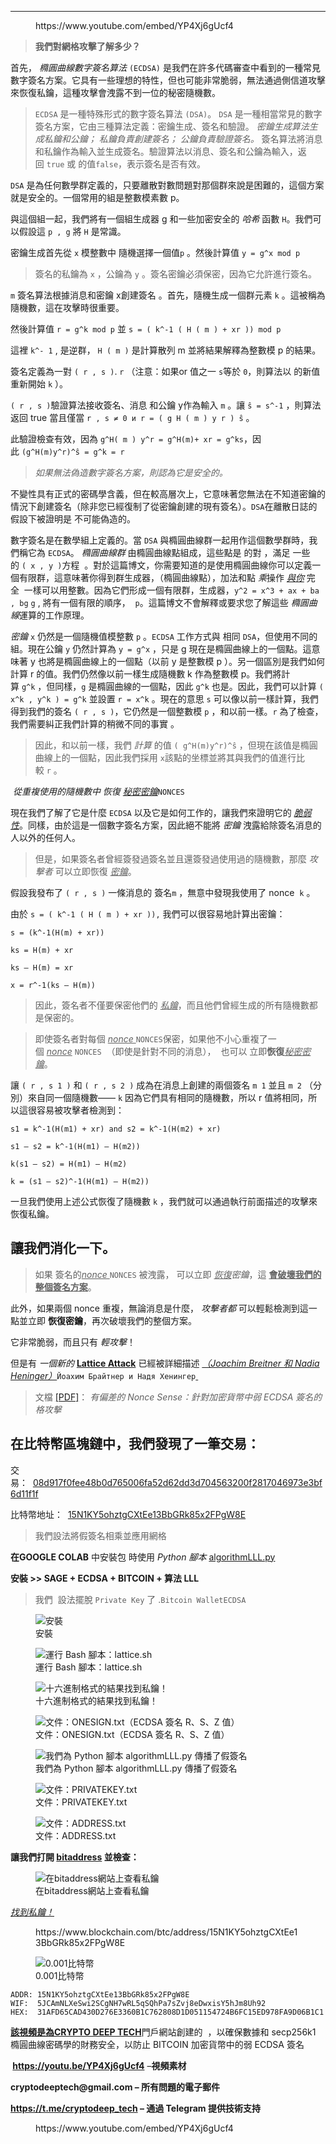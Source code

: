 <!-- wp:separator -->
<hr class="wp-block-separator has-alpha-channel-opacity"/>
<!-- /wp:separator -->

<!-- wp:embed {"url":"https://www.youtube.com/embed/YP4Xj6gUcf4","type":"rich","providerNameSlug":"","responsive":true,"align":"center","className":"wp-embed-aspect-4-3 wp-has-aspect-ratio"} -->
<figure class="wp-block-embed aligncenter is-type-rich wp-embed-aspect-4-3 wp-has-aspect-ratio"><div class="wp-block-embed__wrapper">
https://www.youtube.com/embed/YP4Xj6gUcf4
</div></figure>
<!-- /wp:embed -->

<!-- wp:quote -->
<blockquote class="wp-block-quote"><!-- wp:paragraph -->
<p><strong>我們對網格攻擊了解多少？</strong></p>
<!-- /wp:paragraph --></blockquote>
<!-- /wp:quote -->

<!-- wp:paragraph -->
<p>首先，&nbsp;<em>橢圓曲線數字簽名算法</em>&nbsp;<code>(ECDSA)</code>&nbsp;是我們在許多代碼審查中看到的一種常見數字簽名方案。它具有一些理想的特性，但也可能非常脆弱，無法通過側信道攻擊來恢復私鑰，這種攻擊會洩露不到一位的秘密隨機數。</p>
<!-- /wp:paragraph -->

<!-- wp:quote -->
<blockquote class="wp-block-quote"><!-- wp:paragraph -->
<p><code>ECDSA</code>&nbsp;是一種特殊形式的數字簽名算法&nbsp;<code>(DSA)</code>。&nbsp;<code>DSA</code>&nbsp;是一種相當常見的數字簽名方案，它由三種算法定義：密鑰生成、簽名和驗證。&nbsp;<em>密鑰生成算法生成私鑰和公鑰；</em>&nbsp;<em>私鑰負責創建簽名；</em>&nbsp;<em>公鑰負責驗證簽名。</em>&nbsp;簽名算法將消息和私鑰作為輸入並生成簽名。驗證算法以消息、簽名和公鑰為輸入，返回&nbsp;<code>true</code>&nbsp;或&nbsp;的值<code>false</code>，表示簽名是否有效。</p>
<!-- /wp:paragraph --></blockquote>
<!-- /wp:quote -->

<!-- wp:paragraph -->
<p><code>DSA</code>&nbsp;是為任何數學群定義的，只要離散對數問題對那個群來說是困難的，這個方案就是安全的。一個常用的組是整數模素數 p。</p>
<!-- /wp:paragraph -->

<!-- wp:paragraph -->
<p>與這個組一起，我們將有一個組生成器 g 和一些加密安全的&nbsp;<em>哈希</em>&nbsp;函數&nbsp;<code>H</code>。我們可以假設這&nbsp;<code>p , g</code>&nbsp;將&nbsp;<code>H</code>&nbsp;是常識。</p>
<!-- /wp:paragraph -->

<!-- wp:paragraph -->
<p>密鑰生成首先從&nbsp;<code>x</code>&nbsp;模整數中&nbsp;隨機選擇一個值<code>p</code>&nbsp;。然後計算值&nbsp;<code>y = g^x mod p</code></p>
<!-- /wp:paragraph -->

<!-- wp:quote -->
<blockquote class="wp-block-quote"><!-- wp:paragraph -->
<p>簽名的私鑰為&nbsp;<code>x</code>&nbsp;，公鑰為&nbsp;<code>y</code>&nbsp;。簽名密鑰必須保密，因為它允許進行簽名。</p>
<!-- /wp:paragraph --></blockquote>
<!-- /wp:quote -->

<!-- wp:paragraph -->
<p><code>m</code>&nbsp;簽名算法根據消息和密鑰 x創建簽名&nbsp;。首先，隨機生成一個群元素&nbsp;<code>k</code>&nbsp;。這被稱為隨機數，這在攻擊時很重要。</p>
<!-- /wp:paragraph -->

<!-- wp:paragraph -->
<p>然後計算值&nbsp;<code>r = g^k mod p</code>&nbsp;並&nbsp;<code>s = ( k^-1 ( H ( m ) + xr )) mod p</code></p>
<!-- /wp:paragraph -->

<!-- wp:paragraph -->
<p>這裡&nbsp;<code>k^- 1</code>&nbsp;, 是逆群，&nbsp;<code>H ( m )</code>&nbsp;是計算散列 m 並將結果解釋為整數模 p 的結果。</p>
<!-- /wp:paragraph -->

<!-- wp:paragraph -->
<p>簽名定義為一對&nbsp;<code>( r , s )</code>.&nbsp;<code>r</code>&nbsp;（注意：如果or&nbsp;值之一&nbsp;<code>s</code>等於&nbsp;<code>0</code>，則算法以 的新值重新開始&nbsp;<code>k</code>&nbsp;）。</p>
<!-- /wp:paragraph -->

<!-- wp:paragraph -->
<p><code>( r , s )</code>驗證算法接收簽名、消息&nbsp;和公鑰 y作為輸入&nbsp;<code>m</code>&nbsp;。讓&nbsp;<code>ŝ = s^-1</code>&nbsp;，則算法返回 true 當且僅當&nbsp;<code>r , s ≠ 0 и r = ( g H ( m ) y r ) ŝ</code>&nbsp;。</p>
<!-- /wp:paragraph -->

<!-- wp:paragraph -->
<p>此驗證檢查有效，因為&nbsp;<code>g^H( m ) y^r = g^H(m)+ xr = g^ks</code>，因此&nbsp;<code>(g^H(m)y^r)^ŝ = g^k = r</code></p>
<!-- /wp:paragraph -->

<!-- wp:quote -->
<blockquote class="wp-block-quote"><!-- wp:paragraph -->
<p><em>如果無法偽造數字簽名方案，則認為它是安全的。</em></p>
<!-- /wp:paragraph --></blockquote>
<!-- /wp:quote -->

<!-- wp:paragraph -->
<p>不變性具有正式的密碼學含義，但在較高層次上，它意味著您無法在不知道密鑰的情況下創建簽名（除非您已經復制了從密鑰創建的現有簽名）。<code>DSA</code>在離散日誌的假設下被證明是&nbsp;不可能偽造的。</p>
<!-- /wp:paragraph -->

<!-- wp:paragraph -->
<p>數字簽名是在數學組上定義的。當&nbsp;<code>DSA</code>&nbsp;與橢圓曲線群一起用作這個數學群時，我們稱它為&nbsp;<code>ECDSA</code>。&nbsp;<em>橢圓曲線群</em>&nbsp;由橢圓曲線點組成，這些點是 的對&nbsp;，滿足&nbsp;一些 的&nbsp;<code>( x , y )</code>方程&nbsp;&nbsp;。對於這篇博文，你需要知道的是使用橢圓曲線你可以定義一個有限群，這意味著你得到群生成器，（橢圓曲線點），加法和點&nbsp;<em>乘</em>操作&nbsp;<em><u>與</u></em><em><u>你</u></em>&nbsp;完全&nbsp;&nbsp;一樣可以用整數。因為它們形成一個有限群，生成器，<code>y^2 = x^3 + ax + b</code><code>a , b</code><code>g</code>&nbsp;<em></em><em><u></u></em><em><u></u></em><code>g</code>&nbsp;, 將有一個有限的順序，&nbsp;&nbsp;<code>p</code>。這篇博文不會解釋或要求您了解這些&nbsp;<em>橢圓曲線</em>運算的工作原理。</p>
<!-- /wp:paragraph -->

<!-- wp:paragraph -->
<p><em>密鑰</em>&nbsp;<code>x</code>&nbsp;仍然是一個隨機值模整數&nbsp;<code>p</code>&nbsp;。<code>ECDSA</code>&nbsp;工作方式與 相同&nbsp;<code>DSA</code>，但使用不同的組。現在公鑰&nbsp;<code>y</code>&nbsp;仍然計算為&nbsp;<code>y = g^x</code>&nbsp;，只是 g 現在是橢圓曲線上的一個點。這意味著 y 也將是橢圓曲線上的一個點（以前 y 是整數模 p ）。另一個區別是我們如何計算 r 的值。我們仍然像以前一樣生成隨機數 k 作為整數模 p。我們將計算&nbsp;<code>g^k</code>&nbsp;，但同樣，<code>g</code>&nbsp;是橢圓曲線的一個點，因此&nbsp;<code>g^k</code>&nbsp;也是。因此，我們可以計算&nbsp;<code>( x^k , y^k ) = g^k</code>&nbsp;並設置&nbsp;<code>r = x^k</code>&nbsp;。現在的意思&nbsp;<code>s</code>&nbsp;可以像以前一樣計算，我們得到我們的簽名&nbsp;<code>( r , s )</code>，它仍然是一個整數模&nbsp;<code>p</code>&nbsp;，和以前一樣。<code>r</code>&nbsp;為了檢查，我們需要糾正我們計算的稍微不同的事實&nbsp;。</p>
<!-- /wp:paragraph -->

<!-- wp:quote -->
<blockquote class="wp-block-quote"><!-- wp:paragraph -->
<p>因此，和以前一樣，我們&nbsp;<em>計算</em>&nbsp;的值&nbsp;<code>( g^H(m)y^r)^ŝ</code>&nbsp;，但現在該值是橢圓曲線上的一個點，因此我們採用&nbsp;<code>x</code>該點的坐標並將其與我們的值進行比較&nbsp;<code>r</code>&nbsp;。</p>
<!-- /wp:paragraph --></blockquote>
<!-- /wp:quote -->

<!-- wp:paragraph -->
<p><em>&nbsp;從重複使用的隨機數中&nbsp;恢復&nbsp;<u>秘密密鑰</u></em><code>NONCES</code></p>
<!-- /wp:paragraph -->

<!-- wp:paragraph -->
<p>現在我們了解了它是什麼&nbsp;<code>ECDSA</code>&nbsp;以及它是如何工作的，讓我們來證明它的&nbsp;<em><u>脆弱性</u></em>。同樣，由於這是一個數字簽名方案，因此絕不能將&nbsp;<em>密鑰</em>&nbsp;洩露給除簽名消息的人以外的任何人。</p>
<!-- /wp:paragraph -->

<!-- wp:quote -->
<blockquote class="wp-block-quote"><!-- wp:paragraph -->
<p>但是，如果簽名者曾經簽發過簽名並且還簽發過使用過的隨機數，那麼&nbsp;<em>攻擊者</em>&nbsp;可以立即恢復&nbsp;<em><u>密鑰</u></em>。</p>
<!-- /wp:paragraph --></blockquote>
<!-- /wp:quote -->

<!-- wp:paragraph -->
<p>假設我發布了&nbsp;<code>( r , s )</code>&nbsp;一條消息的&nbsp;簽名<code>m</code>&nbsp;，無意中發現我使用了 nonce&nbsp;&nbsp;<code>k</code>&nbsp;。</p>
<!-- /wp:paragraph -->

<!-- wp:paragraph -->
<p>由於&nbsp;<code>s = ( k^-1 ( H ( m ) + xr )),</code>&nbsp;我們可以很容易地計算出密鑰：</p>
<!-- /wp:paragraph -->

<!-- wp:paragraph -->
<p><code>s = (k^-1(H(m) + xr))</code></p>
<!-- /wp:paragraph -->

<!-- wp:paragraph -->
<p><code>ks = H(m) + xr</code></p>
<!-- /wp:paragraph -->

<!-- wp:paragraph -->
<p><code>ks – H(m) = xr</code></p>
<!-- /wp:paragraph -->

<!-- wp:paragraph -->
<p><code>x = r^-1(ks – H(m))</code></p>
<!-- /wp:paragraph -->

<!-- wp:quote -->
<blockquote class="wp-block-quote"><!-- wp:paragraph -->
<p>因此，簽名者不僅要保密他們的&nbsp;<em><u>私鑰</u></em>，而且他們曾經生成的所有隨機數都是保密的。</p>
<!-- /wp:paragraph --></blockquote>
<!-- /wp:quote -->

<!-- wp:quote -->
<blockquote class="wp-block-quote"><!-- wp:paragraph -->
<p>即使簽名者對每個&nbsp;<em><u>nonce&nbsp;</u></em><code>NONCES</code>保密，如果他不小心重複了一個&nbsp;<em><u>nonce</u></em>&nbsp;<code>NONCES</code>&nbsp;&nbsp;（即使是針對不同的消息），&nbsp;&nbsp;也可以&nbsp;立即<strong>恢復</strong><em><u>秘密密鑰</u></em>。<strong></strong></p>
<!-- /wp:paragraph --></blockquote>
<!-- /wp:quote -->

<!-- wp:paragraph -->
<p>讓&nbsp;<code>( r , s 1 )</code>&nbsp;和&nbsp;<code>( r , s 2 )</code>&nbsp;成為在消息上創建的兩個簽名&nbsp;<code>m 1</code>&nbsp;並且&nbsp;<code>m 2</code>&nbsp;（分別）來自同一個隨機數——&nbsp;<code>k</code>&nbsp;因為它們具有相同的隨機數，所以 r 值將相同，所以這很容易被攻擊者檢測到：</p>
<!-- /wp:paragraph -->

<!-- wp:paragraph -->
<p><code>s1 = k^-1(H(m1) + xr) and s2 = k^-1(H(m2) + xr)</code></p>
<!-- /wp:paragraph -->

<!-- wp:paragraph -->
<p><code>s1 – s2 = k^-1(H(m1) – H(m2))</code></p>
<!-- /wp:paragraph -->

<!-- wp:paragraph -->
<p><code>k(s1 – s2) = H(m1) – H(m2)</code></p>
<!-- /wp:paragraph -->

<!-- wp:paragraph -->
<p><code>k = (s1 – s2)^-1(H(m1) – H(m2))</code></p>
<!-- /wp:paragraph -->

<!-- wp:paragraph -->
<p>一旦我們使用上述公式恢復了隨機數&nbsp;<code>k</code>&nbsp;，我們就可以通過執行前面描述的攻擊來恢復私鑰。</p>
<!-- /wp:paragraph -->

<!-- wp:heading -->
<h2 class="wp-block-heading">讓我們消化一下。</h2>
<!-- /wp:heading -->

<!-- wp:quote -->
<blockquote class="wp-block-quote"><!-- wp:paragraph -->
<p>如果&nbsp;簽名的<em><u>nonce&nbsp;</u></em><code>NONCES</code>&nbsp;被洩露，&nbsp;可以立即&nbsp;<em><u>恢復</u></em><em>密鑰</em>，這&nbsp;<strong><u>會破壞我們的整個簽名方案</u></strong>。<em><u></u></em><strong><u></u></strong></p>
<!-- /wp:paragraph --></blockquote>
<!-- /wp:quote -->

<!-- wp:paragraph -->
<p>此外，如果兩個 nonce 重複，無論消息是什麼，&nbsp;<em>攻擊者都</em>&nbsp;可以輕鬆檢測到這一點並立即&nbsp;<strong>恢復密鑰</strong>，再次破壞我們的整個方案。</p>
<!-- /wp:paragraph -->

<!-- wp:paragraph -->
<p>它非常脆弱，而且只有&nbsp;<em>輕攻擊</em>！</p>
<!-- /wp:paragraph -->

<!-- wp:paragraph -->
<p>但是有&nbsp;<em>一個新的</em>&nbsp;<strong><a href="https://youtu.be/YP4Xj6gUcf4" target="_blank" rel="noreferrer noopener">Lattice&nbsp;</a></strong><a href="https://youtu.be/YP4Xj6gUcf4"><strong>Attack</strong></a>&nbsp;已經被詳細描述&nbsp;<a href="https://youtu.be/YP4Xj6gUcf4" target="_blank" rel="noreferrer noopener"><em>（Joachim Breitner 和 Nadia Heninger）</em></a><code>Йоахим Брайтнер и Надя Хенингер</code><a href="https://youtu.be/YP4Xj6gUcf4" target="_blank" rel="noreferrer noopener">&nbsp;<em></em></a></p>
<!-- /wp:paragraph -->

<!-- wp:quote -->
<blockquote class="wp-block-quote"><!-- wp:paragraph -->
<p>文檔&nbsp;<a href="https://eprint.iacr.org/2019/023.pdf" target="_blank" rel="noreferrer noopener">[PDF]</a>：&nbsp;<em>有偏差的 Nonce Sense：針對加密貨幣中弱 ECDSA 簽名的格攻擊</em></p>
<!-- /wp:paragraph --></blockquote>
<!-- /wp:quote -->

<!-- wp:heading -->
<h2 class="wp-block-heading">在比特幣區塊鏈中，我們發現了一筆交易：</h2>
<!-- /wp:heading -->

<!-- wp:paragraph -->
<p>交易：&nbsp;&nbsp;<a href="https://www.blockchain.com/btc/tx/08d917f0fee48b0d765006fa52d62dd3d704563200f2817046973e3bf6d11f1f" target="_blank" rel="noreferrer noopener">08d917f0fee48b0d765006fa52d62dd3d704563200f2817046973e3bf6d11f1f</a></p>
<!-- /wp:paragraph -->

<!-- wp:paragraph -->
<p>比特幣地址：&nbsp;&nbsp;<a href="https://www.blockchain.com/btc/address/15N1KY5ohztgCXtEe13BbGRk85x2FPgW8E" target="_blank" rel="noreferrer noopener">15N1KY5ohztgCXtEe13BbGRk85x2FPgW8E</a></p>
<!-- /wp:paragraph -->

<!-- wp:quote -->
<blockquote class="wp-block-quote"><!-- wp:paragraph -->
<p>我們設法將假簽名相乘並應用網格</p>
<!-- /wp:paragraph --></blockquote>
<!-- /wp:quote -->

<!-- wp:paragraph -->
<p><strong>在GOOGLE COLAB</strong>&nbsp;中安裝包&nbsp;時使用&nbsp;<em>Python 腳本</em>&nbsp;<a href="https://youtu.be/YP4Xj6gUcf4" target="_blank" rel="noreferrer noopener">algorithmLLL.py</a><strong></strong></p>
<!-- /wp:paragraph -->

<!-- wp:paragraph -->
<p><strong>安裝 &gt;&gt; SAGE + ECDSA + BITCOIN + 算法 LLL</strong></p>
<!-- /wp:paragraph -->

<!-- wp:quote -->
<blockquote class="wp-block-quote"><!-- wp:paragraph -->
<p>我們&nbsp;&nbsp;設法擺脫&nbsp;<code>Private Key</code>&nbsp;了&nbsp;.<code>Bitcoin Wallet</code><code>ECDSA</code></p>
<!-- /wp:paragraph --></blockquote>
<!-- /wp:quote -->

<!-- wp:image -->
<figure class="wp-block-image"><img src="https://habrastorage.org/r/w1560/getpro/habr/upload_files/777/37e/84b/77737e84bb453449fd6956a39c4eb195.png" alt="安裝" title="安裝"/><figcaption class="wp-element-caption">安裝</figcaption></figure>
<!-- /wp:image -->

<!-- wp:image -->
<figure class="wp-block-image"><img src="https://habrastorage.org/r/w1560/getpro/habr/upload_files/ae2/0b3/747/ae20b37475bfff1ce38f81cc206a93f3.png" alt="運行 Bash 腳本：lattice.sh" title="運行 Bash 腳本：lattice.sh"/><figcaption class="wp-element-caption">運行 Bash 腳本：lattice.sh</figcaption></figure>
<!-- /wp:image -->

<!-- wp:image -->
<figure class="wp-block-image"><img src="https://habrastorage.org/r/w1560/getpro/habr/upload_files/722/89e/9da/72289e9dab54d5aa568438a94a4c90a6.png" alt="十六進制格式的結果找到私鑰！" title="十六進制格式的結果找到私鑰！"/><figcaption class="wp-element-caption">十六進制格式的結果找到私鑰！</figcaption></figure>
<!-- /wp:image -->

<!-- wp:image -->
<figure class="wp-block-image"><img src="https://habrastorage.org/r/w1560/getpro/habr/upload_files/469/217/84b/46921784bb73f1218ded9e16bc0f8abd.png" alt="文件：ONESIGN.txt（ECDSA 簽名 R、S、Z 值）" title="文件：ONESIGN.txt（ECDSA 簽名 R、S、Z 值）"/><figcaption class="wp-element-caption">文件：ONESIGN.txt（ECDSA 簽名 R、S、Z 值）</figcaption></figure>
<!-- /wp:image -->

<!-- wp:image -->
<figure class="wp-block-image"><img src="https://habrastorage.org/r/w1560/getpro/habr/upload_files/8cb/e22/f9c/8cbe22f9cd364064a8e005ac8ea4e99e.png" alt="我們為 Python 腳本 algorithmLLL.py 傳播了假簽名" title="我們為 Python 腳本 algorithmLLL.py 傳播了假簽名"/><figcaption class="wp-element-caption">我們為 Python 腳本 algorithmLLL.py 傳播了假簽名</figcaption></figure>
<!-- /wp:image -->

<!-- wp:image -->
<figure class="wp-block-image"><img src="https://habrastorage.org/r/w1560/getpro/habr/upload_files/83f/750/d81/83f750d81ba83309039189495a10680a.png" alt="文件：PRIVATEKEY.txt" title="文件：PRIVATEKEY.txt"/><figcaption class="wp-element-caption">文件：PRIVATEKEY.txt</figcaption></figure>
<!-- /wp:image -->

<!-- wp:image -->
<figure class="wp-block-image"><img src="https://habrastorage.org/r/w1560/getpro/habr/upload_files/202/982/105/2029821051232d8a95744863eaa65049.png" alt="文件：ADDRESS.txt" title="文件：ADDRESS.txt"/><figcaption class="wp-element-caption">文件：ADDRESS.txt</figcaption></figure>
<!-- /wp:image -->

<!-- wp:paragraph -->
<p><strong>讓我們打開&nbsp;<a href="https://cryptodeep.ru/bitaddress.html" target="_blank" rel="noreferrer noopener">bitaddress</a>&nbsp;並檢查：</strong></p>
<!-- /wp:paragraph -->

<!-- wp:image -->
<figure class="wp-block-image"><img src="https://habrastorage.org/r/w1560/getpro/habr/upload_files/4ce/93f/dd1/4ce93fdd168a7acc734929d342c8949c.png" alt="在bitaddress網站上查看私鑰" title="在bitaddress網站上查看私鑰"/><figcaption class="wp-element-caption">在bitaddress網站上查看私鑰</figcaption></figure>
<!-- /wp:image -->

<!-- wp:paragraph -->
<p><em><u>找到私鑰！</u></em></p>
<!-- /wp:paragraph -->

<!-- wp:embed {"url":"https://www.blockchain.com/btc/address/15N1KY5ohztgCXtEe13BbGRk85x2FPgW8E"} -->
<figure class="wp-block-embed"><div class="wp-block-embed__wrapper">
https://www.blockchain.com/btc/address/15N1KY5ohztgCXtEe13BbGRk85x2FPgW8E
</div></figure>
<!-- /wp:embed -->

<!-- wp:image -->
<figure class="wp-block-image"><img src="https://habrastorage.org/r/w1560/getpro/habr/upload_files/00c/be7/072/00cbe70723846c402c4da47bcb6d47b3.png" alt="0.001比特幣" title="0.001比特幣"/><figcaption class="wp-element-caption">0.001比特幣</figcaption></figure>
<!-- /wp:image -->

<!-- wp:code -->
<pre class="wp-block-code"><code>ADDR: 15N1KY5ohztgCXtEe13BbGRk85x2FPgW8E
WIF:  5JCAmNLXeSwi2SCgNH7wRL5qSQhPa7sZvj8eDwxisY5hJm8Uh92
HEX:  31AFD65CAD430D276E3360B1C762808D1D051154724B6FC15ED978FA9D06B1C1 </code></pre>
<!-- /wp:code -->

<!-- wp:paragraph -->
<p><a href="https://cryptodeep.ru/lattice-attack" target="_blank" rel="noreferrer noopener"><strong>該視頻是為CRYPTO DEEP TECH</strong></a>門戶網站創建的&nbsp;&nbsp;，以確保數據和 secp256k1 橢圓曲線密碼學的財務安全，以防止 BITCOIN 加密貨幣中的弱 ECDSA 簽名</p>
<!-- /wp:paragraph -->

<!-- wp:paragraph -->
<p><strong>&nbsp;<a href="https://youtu.be/YP4Xj6gUcf4" target="_blank" rel="noreferrer noopener">https://youtu.be/YP4Xj6gUcf4</a></strong>&nbsp;–<strong>視頻素材</strong></p>
<!-- /wp:paragraph -->

<!-- wp:paragraph -->
<p><strong>cryptodeeptech@gmail.com – 所有問題的電子郵件</strong></p>
<!-- /wp:paragraph -->

<!-- wp:paragraph -->
<p><strong><a href="https://t.me/cryptodeep_tech" target="_blank" rel="noreferrer noopener">https://t.me/cryptodeep_tech</a>&nbsp;– 通過 Telegram 提供技術支持</strong></p>
<!-- /wp:paragraph -->

<!-- wp:embed {"url":"https://www.youtube.com/embed/YP4Xj6gUcf4","type":"rich","providerNameSlug":"","responsive":true,"align":"center","className":"wp-embed-aspect-4-3 wp-has-aspect-ratio"} -->
<figure class="wp-block-embed aligncenter is-type-rich wp-embed-aspect-4-3 wp-has-aspect-ratio"><div class="wp-block-embed__wrapper">
https://www.youtube.com/embed/YP4Xj6gUcf4
</div></figure>
<!-- /wp:embed -->
